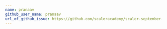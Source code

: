 ```yaml
---
name: pranaav
github_user_name: pranaav
url_of_github_issue: https://github.com/scaleracademy/scaler-september-open-source-challenge/issues/361
---
```

